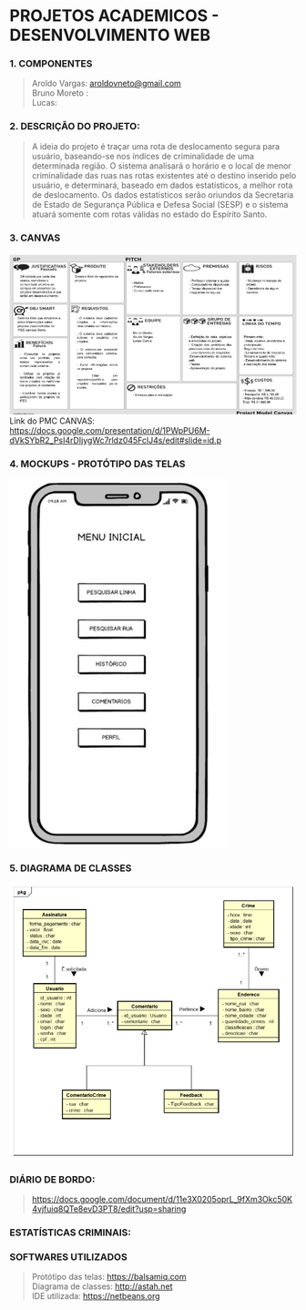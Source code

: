 # PROJETOS ACADEMICOS - DESENVOLVIMENTO WEB

### 1. COMPONENTES
> Aroldo Vargas: aroldovneto@gmail.com<br>
> Bruno Moreto :<br>
> Lucas:<br>

### 2. DESCRIÇÃO DO PROJETO:

>A ideia do projeto é traçar uma rota de deslocamento segura para usuário, baseando-se nos índices de criminalidade de uma determinada região. O sistema analisará o horário e o local de menor criminalidade das ruas nas rotas existentes até o destino inserido pelo usuário, e determinará, baseado em dados estatísticos, a melhor rota de deslocamento. Os dados estatísticos serão oriundos da Secretaria de Estado de Segurança Pública e Defesa Social (SESP) e o sistema atuará somente com rotas válidas no estado do Espírito Santo.

### 3. CANVAS
![Alt text](https://github.com/aroldovargas/ProjetosAcademicos/blob/master/TELAS/PMC.png?raw=true "Title")<br>
Link do PMC CANVAS: https://docs.google.com/presentation/d/1PWpPU6M-dVkSYbR2_PsI4rDIjygWc7rldz045FclJ4s/edit#slide=id.p

### 4. MOCKUPS - PROTÓTIPO DAS TELAS
![Alt text](https://github.com/aroldovargas/CaminhoSeguro/blob/master/TELAS/menu_inicial.JPG?raw=true "Title")


### 5. DIAGRAMA DE CLASSES
![Alt text](https://github.com/aroldovargas/CaminhoSeguro/blob/master/Diagrama_v1.1.png)

### DIÁRIO DE BORDO:

>https://docs.google.com/document/d/11e3X0205oprL_9fXm3Okc50K4vjfuiq8QTe8evD3PT8/edit?usp=sharing

### ESTATÍSTICAS CRIMINAIS:


### SOFTWARES UTILIZADOS
>Protótipo das telas: https://balsamiq.com<br>
>Diagrama de classes: http://astah.net<br>
>IDE utilizada: https://netbeans.org<br>
